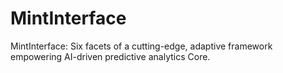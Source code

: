 # MintInterface
MintInterface: Six facets of a cutting-edge, adaptive framework empowering AI-driven predictive analytics Core.
